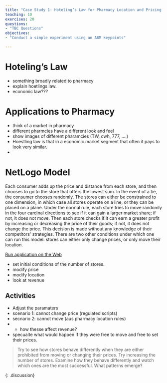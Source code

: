 ```yaml
---
title: "Case Study 1: Hoteling’s Law for Pharmacy Location and Pricing Strategy"
teaching: 10
exercises: 20
questions:
- "TBC Questions"
objectives:
- "Conduct a simple experiment using an ABM keypoints"

---
```


# Hoteling’s Law
- something broadly related to pharmacy
- explain hoetlings law. 
- economic law???


# Applications to Pharmacy

- think of a market in pharmacy
- different pharmcies have a different look and feel
- show images of different pharamcies (TW, cwh, 777, ....)
- Hoestling law is that in a economic market segment that often it pays to look very similar. 
- 

# NetLogo Model

Each consumer adds up the price and distance from each store, and then chooses to go to the store that offers the lowest sum. In the event of a tie, the consumer chooses randomly. The stores can either be constrained to one dimension, in which case all stores operate on a line, or they can be placed on a plane. Under the normal rule, each store tries to move randomly in the four cardinal directions to see if it can gain a larger market share; if not, it does not move. Then each store checks if it can earn a greater profit by increasing or decreasing the price of their goods; if not, it does not change the price. This decision is made without any knowledge of their competitors' strategies. There are two other conditions under which one can run this model: stores can either only change prices, or only move their location.


<a href = "http://www.netlogoweb.org/launch#http://ccl.northwestern.edu/netlogo/models/models/Sample%20Models/Social%20Science/Economics/Hotelling's%20Law.nlogo">Run application on the Web</a>

- set initial conditions of the number of stores. 
- modify price
- modify location
- look at revenue


## Activities

- Adjust the paramaters 
- scenario 1: cannot change price (regulated scripts)
- secnario 2: cannot move (aus pharmacy location rules)
- - how thesse affect revenue?
- specualte what would happen if they were free to move and free to set their prices. 


>
> Try to see how stores behave differently when they are either prohibited from moving or changing their prices.
> Try increasing the number of stores. Examine how they behave differently and watch which ones are the most successful. What patterns emerge?
> 
>
{: .discussion}
